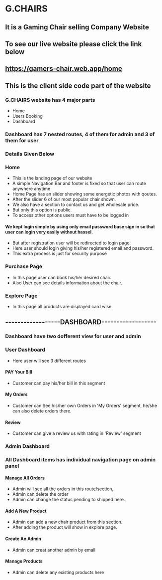 # G.CHAIRS
## It is a Gaming Chair selling Company Website
## To see our live website please click the link below
## https://gamers-chair.web.app/home

## This is the client side code part of the website

### G.CHAIRS website has 4 major parts
* Home
* Users Booking
* Dashboard
### Dashboard has 7 nested routes, 4 of them for admin and 3 of them for user
### Details Given Below

### Home
- This is the landing page of our website
- A simple Navigation Bar and footer is fixed  so that user can route anywhere anytime
- Home Page has an slider showing some energetic photos with qoutes.
- After the slider 6 of our most popular chair shown.
- We also have a section to contact us and get wholesale price.
- But only this option is public.
- To access other options users must have to be logged in

#### We kept login simple by using only email password base sign in so that user can login very easily without hassel.

- But after registration user will be redirected to login page.
- Here user should login giving his/her registered email and password.
- This extra process is just for security purpose

### Purchase Page

- In this page user can book his/her desired chair.
- Also User can see details information about the chair.

### Explore Page

- In this page all products are displayed card wise.

## ------------------DASHBOARD------------------
### Dashboard have two dofferent view for user and admin

### User Dashboard

- Here user will see 3 different routes

#### PAY Your Bill
- Customer can pay his/her bill in this segment
#### My Orders
- Customer can See his/her own Orders in 'My Orders' segment, he/she can also delete orders there.

#### Review
- Customer can give a review us with rating in 'Review' segment

### Admin Dashboard
### All Dashboard items has individual navigation page on admin panel

#### Manage All Orders

- Admin will see all the orders in this route/section,
- Admin can delete the order
- Admin can change the status pending to shipped here.

#### Add A New Product

- Admin can add a new chair product from this section.
- After adding the product will show in explore page.

#### Create An Admin
- Admin can creat another admin by email

#### Manage Products
- Admin can delete any existing products here